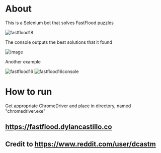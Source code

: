 ﻿# About
This is a Selenium bot that solves FastFlood puzzles

![fastflood18](https://user-images.githubusercontent.com/22464103/156909693-714a8e6a-9429-4848-a9bb-b90b11c5f46a.gif)

The console outputs the best solutions that it found

![image](https://user-images.githubusercontent.com/22464103/156937185-ed6bbc9e-f359-4845-b546-9f60740cb839.png)


Another example

![fastflood16](https://user-images.githubusercontent.com/22464103/156937971-76b8f269-3754-4f52-bb98-5f675472bc4b.gif)
![fastflood16console](https://user-images.githubusercontent.com/22464103/156937983-71e0696d-d3ac-4b13-80c9-78ecfec5d0ae.PNG)
# How to run

Get appropriate ChromeDriver and place in directory, named "chromedriver.exe"


## https://fastflood.dylancastillo.co
## Credit to https://www.reddit.com/user/dcastm
